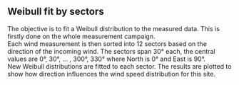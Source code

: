 ## Weibull fit by sectors

The objective is to fit a Weibull distribution to the measured data. This is firstly done on the whole measurement campaign.\
Each wind measurement is then sorted into 12 sectors based on the direction of the incoming wind.
The sectors span 30° each, the central values are 0°, 30°, ... , 300°, 330° where North is 0° and East is 90°.\
New Weibull distributions are fitted to each sector. The results are plotted to show how direction influences the wind speed distribution for this site.
